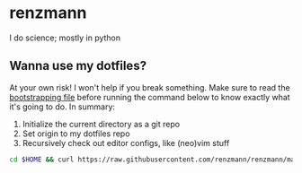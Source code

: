 # renzmann

I do science; mostly in python

## Wanna use my dotfiles?
At your own risk! I won't help if you break something.
Make sure to read the [bootstrapping
file](https://raw.githubusercontent.com/renzmann/renzmann/main/bootstrap.sh)
before running the command below to know exactly what it's going to do. In
summary:

1. Initialize the current directory as a git repo
2. Set origin to my dotfiles repo
3. Recursively check out editor configs, like (neo)vim stuff

```sh
cd $HOME && curl https://raw.githubusercontent.com/renzmann/renzmann/main/bootstrap.sh | sh -
```
